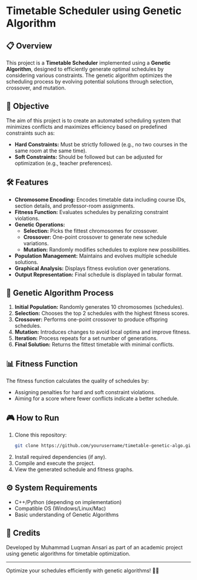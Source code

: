 # Timetable Scheduler using Genetic Algorithm

## 📋 Overview
This project is a **Timetable Scheduler** implemented using a **Genetic Algorithm**, designed to efficiently generate optimal schedules by considering various constraints. The genetic algorithm optimizes the scheduling process by evolving potential solutions through selection, crossover, and mutation.

## 🎯 Objective
The aim of this project is to create an automated scheduling system that minimizes conflicts and maximizes efficiency based on predefined constraints such as:
- **Hard Constraints:** Must be strictly followed (e.g., no two courses in the same room at the same time).
- **Soft Constraints:** Should be followed but can be adjusted for optimization (e.g., teacher preferences).

## 🛠️ Features
- **Chromosome Encoding:** Encodes timetable data including course IDs, section details, and professor-room assignments.
- **Fitness Function:** Evaluates schedules by penalizing constraint violations.
- **Genetic Operations:**
  - **Selection:** Picks the fittest chromosomes for crossover.
  - **Crossover:** One-point crossover to generate new schedule variations.
  - **Mutation:** Randomly modifies schedules to explore new possibilities.
- **Population Management:** Maintains and evolves multiple schedule solutions.
- **Graphical Analysis:** Displays fitness evolution over generations.
- **Output Representation:** Final schedule is displayed in tabular format.

## 🧬 Genetic Algorithm Process
1. **Initial Population:** Randomly generates 10 chromosomes (schedules).
2. **Selection:** Chooses the top 2 schedules with the highest fitness scores.
3. **Crossover:** Performs one-point crossover to produce offspring schedules.
4. **Mutation:** Introduces changes to avoid local optima and improve fitness.
5. **Iteration:** Process repeats for a set number of generations.
6. **Final Solution:** Returns the fittest timetable with minimal conflicts.

## 📊 Fitness Function
The fitness function calculates the quality of schedules by:
- Assigning penalties for hard and soft constraint violations.
- Aiming for a score where fewer conflicts indicate a better schedule.

## 🎮 How to Run
1. Clone this repository:
   ```sh
   git clone https://github.com/yourusername/timetable-genetic-algo.git
   ```
2. Install required dependencies (if any).
3. Compile and execute the project.
4. View the generated schedule and fitness graphs.

## ⚙️ System Requirements
- C++/Python (depending on implementation)
- Compatible OS (Windows/Linux/Mac)
- Basic understanding of Genetic Algorithms

## 📝 Credits
Developed by Muhammad Luqman Ansari as part of an academic project using genetic algorithms for timetable optimization.

---

Optimize your schedules efficiently with genetic algorithms! 🧬📅

